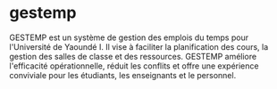 # gestemp
 GESTEMP est un système de gestion des emplois du temps pour l'Université de Yaoundé I. Il vise à faciliter la planification des cours, la gestion des salles de classe et des ressources. GESTEMP améliore l'efficacité opérationnelle, réduit les conflits et offre une expérience conviviale pour les étudiants, les enseignants et le personnel.
